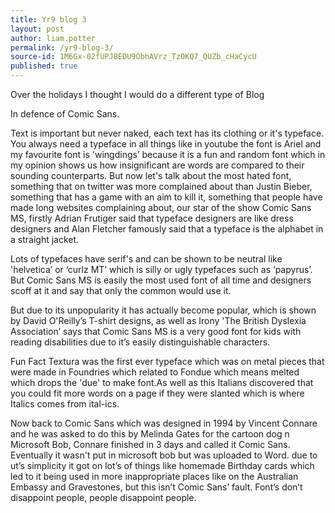 ```yaml
---
title: Yr9 blog 3
layout: post
author: liam.potter
permalink: /yr9-blog-3/
source-id: 1M6Gx-02fUPJ8EDU9ObhAVrz_TzOKQ7_QUZb_cHaCycU
published: true
---
```

Over the holidays I thought I would do a different type of Blog

In defence of Comic Sans.

Text is important but never naked, each text has its clothing or it's typeface. You always need a typeface in all things like in youtube the font is Ariel and my favourite font is 'wingdings’ because it is a fun and random font which in my opinion shows us how insignificant are words are compared to their sounding counterparts. But now let's talk about the most hated font, something that on twitter was more complained about than Justin Bieber, something that has a game with an aim to kill it, something that people have made long websites complaining about, our star of the show Comic Sans MS, firstly Adrian Frutiger said that typeface designers are like dress designers and Alan Fletcher famously said that a typeface is the alphabet in a straight jacket.

Lots of typefaces have serif's and can be shown to be neutral like 'helvetica’ or ‘curlz MT’ which is silly or ugly typefaces such as ‘papyrus’. But Comic Sans MS is  easily the most used font of all time and designers scoff at it and say that only the common would use it. 

But due to its unpopularity it has actually become popular, which is shown by David O'Reilly’s T-shirt designs, as well as Irony 'The British Dyslexia Association’ says that Comic Sans MS is a very good font for kids with reading disabilities due to it’s easily distinguishable characters.

Fun Fact Textura was the first ever typeface which was on metal pieces that were made in Foundries which related to Fondue which means melted which drops the 'due' to make font.As well as this Italians discovered that you could fit more words on a page if they were slanted which is where Italics comes from ital-ics.

Now back to Comic Sans which was designed in 1994 by Vincent Connare and he was asked to do this by Melinda Gates for the cartoon dog n Microsoft Bob, Connare finished in 3 days and called it Comic Sans. Eventually it wasn't put in microsoft bob but was uploaded to Word. due to ut’s simplicity it got on lot’s of things like homemade Birthday cards which led to it being used in more inappropriate places like on the Australian Embassy and Gravestones, but this isn’t Comic Sans’ fault. Font’s don’t disappoint people, people disappoint people.

